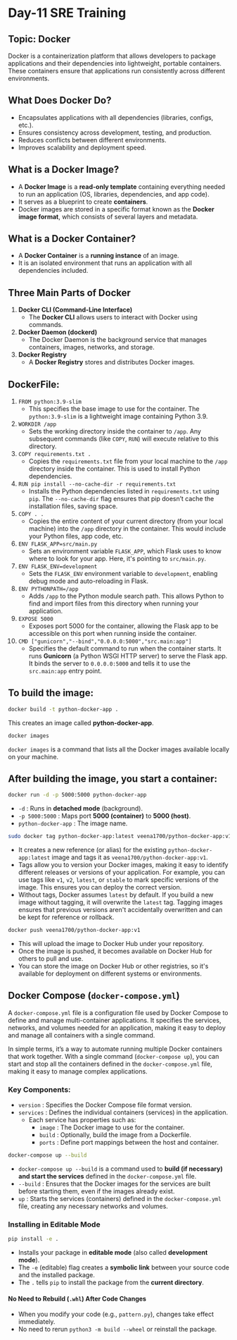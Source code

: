 # Day-11 SRE Training

## Topic: Docker

Docker is a containerization platform that allows developers to package applications and their dependencies into lightweight, portable containers. These containers ensure that applications run consistently across different environments.

## What Does Docker Do?
- Encapsulates applications with all dependencies (libraries, configs, etc.).
- Ensures consistency across development, testing, and production.
- Reduces conflicts between different environments.
- Improves scalability and deployment speed.

## What is a Docker Image?
- A **Docker Image** is a **read-only template** containing everything needed to run an application (OS, libraries, dependencies, and app code).
- It serves as a blueprint to create **containers**.
- Docker images are stored in a specific format known as the **Docker image format**, which consists of several layers and metadata.

## What is a Docker Container?
- A **Docker Container** is a **running instance** of an image.
- It is an isolated environment that runs an application with all dependencies included.

## Three Main Parts of Docker
1. **Docker CLI (Command-Line Interface)**
   - The **Docker CLI** allows users to interact with Docker using commands.
2. **Docker Daemon (dockerd)**
   - The Docker Daemon is the background service that manages containers, images, networks, and storage.
3. **Docker Registry**
   - A **Docker Registry** stores and distributes Docker images.

## DockerFile:

1. `FROM python:3.9-slim`
   - This specifies the base image to use for the container. The `python:3.9-slim` is a lightweight image containing Python 3.9.
2. `WORKDIR /app`
   - Sets the working directory inside the container to `/app`. Any subsequent commands (like `COPY`, `RUN`) will execute relative to this directory.
3. `COPY requirements.txt .`
   - Copies the `requirements.txt` file from your local machine to the `/app` directory inside the container. This is used to install Python dependencies.
4. `RUN pip install --no-cache-dir -r requirements.txt`
   - Installs the Python dependencies listed in `requirements.txt` using `pip`. The `--no-cache-dir` flag ensures that pip doesn’t cache the installation files, saving space.
5. `COPY . .`
   - Copies the entire content of your current directory (from your local machine) into the `/app` directory in the container. This would include your Python files, app code, etc.
6. `ENV FLASK_APP=src/main.py`
   - Sets an environment variable `FLASK_APP`, which Flask uses to know where to look for your app. Here, it's pointing to `src/main.py`.
7. `ENV FLASK_ENV=development`
   - Sets the `FLASK_ENV` environment variable to `development`, enabling debug mode and auto-reloading in Flask.
8. `ENV PYTHONPATH=/app`
   - Adds `/app` to the Python module search path. This allows Python to find and import files from this directory when running your application.
9. `EXPOSE 5000`
   - Exposes port 5000 for the container, allowing the Flask app to be accessible on this port when running inside the container.
10. `CMD ["gunicorn","--bind","0.0.0.0:5000","src.main:app"]`
    - Specifies the default command to run when the container starts. It runs **Gunicorn** (a Python WSGI HTTP server) to serve the Flask app. It binds the server to `0.0.0.0:5000` and tells it to use the `src.main:app` entry point.

## To build the image:
```sh
docker build -t python-docker-app .
```
This creates an image called **python-docker-app**.

```sh
docker images
```
`docker images` is a command that lists all the Docker images available locally on your machine.

## After building the image, you start a container:
```sh
docker run -d -p 5000:5000 python-docker-app
```
- `-d` : Runs in **detached mode** (background).
- `-p 5000:5000` : Maps port **5000 (container)** to **5000 (host)**.
- `python-docker-app` : The image name.

```sh
sudo docker tag python-docker-app:latest veena1700/python-docker-app:v1
```
- It creates a new reference (or alias) for the existing `python-docker-app:latest` image and tags it as `veena1700/python-docker-app:v1`.
- Tags allow you to version your Docker images, making it easy to identify different releases or versions of your application. For example, you can use tags like `v1`, `v2`, `latest`, or `stable` to mark specific versions of the image. This ensures you can deploy the correct version.
- Without tags, Docker assumes `latest` by default. If you build a new image without tagging, it will overwrite the `latest` tag. Tagging images ensures that previous versions aren't accidentally overwritten and can be kept for reference or rollback.

```sh
docker push veena1700/python-docker-app:v1
```
- This will upload the image to Docker Hub under your repository.
- Once the image is pushed, it becomes available on Docker Hub for others to pull and use.
- You can store the image on Docker Hub or other registries, so it's available for deployment on different systems or environments.

## Docker Compose (`docker-compose.yml`)
A `docker-compose.yml` file is a configuration file used by Docker Compose to define and manage multi-container applications. It specifies the services, networks, and volumes needed for an application, making it easy to deploy and manage all containers with a single command.

In simple terms, it’s a way to automate running multiple Docker containers that work together. With a single command (`docker-compose up`), you can start and stop all the containers defined in the `docker-compose.yml` file, making it easy to manage complex applications.

### Key Components:
- `version` : Specifies the Docker Compose file format version.
- `services` : Defines the individual containers (services) in the application.
  - Each service has properties such as:
    - `image` : The Docker image to use for the container.
    - `build` : Optionally, build the image from a Dockerfile.
    - `ports` : Define port mappings between the host and container.

```sh
docker-compose up --build
```
- `docker-compose up --build` is a command used to **build (if necessary) and start the services** defined in the `docker-compose.yml` file.
- `--build` : Ensures that the Docker images for the services are built before starting them, even if the images already exist.
- `up` : Starts the services (containers) defined in the `docker-compose.yml` file, creating any necessary networks and volumes.

### Installing in Editable Mode
```sh
pip install -e .
```
- Installs your package in **editable mode** (also called **development mode**).
- The `-e` (editable) flag creates a **symbolic link** between your source code and the installed package.
- The `.` tells `pip` to install the package from the **current directory**.

#### No Need to Rebuild (`.whl`) After Code Changes
- When you modify your code (e.g., `pattern.py`), changes take effect immediately.
- No need to rerun `python3 -m build --wheel` or reinstall the package.
